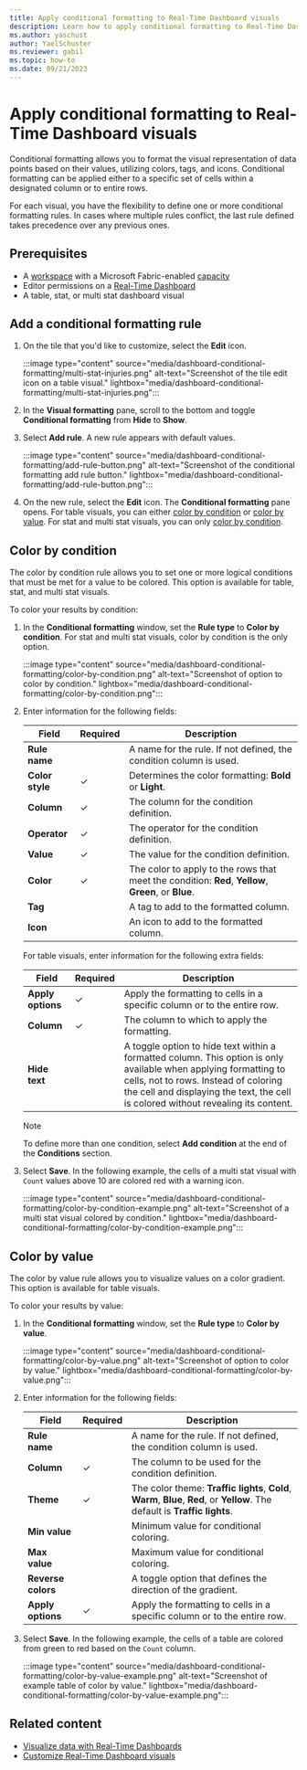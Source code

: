 ```yaml
---
title: Apply conditional formatting to Real-Time Dashboard visuals
description: Learn how to apply conditional formatting to Real-Time Dashboard visuals.
ms.author: yaschust
author: YaelSchuster
ms.reviewer: gabil
ms.topic: how-to
ms.date: 09/21/2023
---
```


# Apply conditional formatting to Real-Time Dashboard visuals

Conditional formatting allows you to format the visual representation of data points based on their values, utilizing colors, tags, and icons. Conditional formatting can be applied either to a specific set of cells within a designated column or to entire rows.

For each visual, you have the flexibility to define one or more conditional formatting rules. In cases where multiple rules conflict, the last rule defined takes precedence over any previous ones.

## Prerequisites

* A [workspace](../get-started/create-workspaces.md) with a Microsoft Fabric-enabled [capacity](../enterprise/licenses.md#capacity)
* Editor permissions on a [Real-Time Dashboard](real-time-dashboard.md)
* A table, stat, or multi stat dashboard visual

## Add a conditional formatting rule

1. On the tile that you'd like to customize, select the **Edit** icon.

    :::image type="content" source="media/dashboard-conditional-formatting/multi-stat-injuries.png" alt-text="Screenshot of the tile edit icon on a table visual." lightbox="media/dashboard-conditional-formatting/multi-stat-injuries.png":::

1. In the **Visual formatting** pane, scroll to the bottom and toggle **Conditional formatting** from **Hide** to **Show**.

1. Select **Add rule**. A new rule appears with default values.

    :::image type="content" source="media/dashboard-conditional-formatting/add-rule-button.png" alt-text="Screenshot of the conditional formatting add rule button." lightbox="media/dashboard-conditional-formatting/add-rule-button.png":::

1. On the new rule, select the **Edit** icon. The **Conditional formatting** pane opens. For table visuals, you can either [color by condition](#color-by-condition) or [color by value](#color-by-value). For stat and multi stat visuals, you can only [color by condition](#color-by-condition).

## Color by condition

The color by condition rule allows you to set one or more logical conditions that must be met for a value to be colored. This option is available for table, stat, and multi stat visuals.

To color your results by condition:

1. In the **Conditional formatting** window, set the **Rule type** to **Color by condition**. For stat and multi stat visuals, color by condition is the only option.

    :::image type="content" source="media/dashboard-conditional-formatting/color-by-condition.png" alt-text="Screenshot of option to color by condition." lightbox="media/dashboard-conditional-formatting/color-by-condition.png":::

1. Enter information for the following fields:

    | Field | Required | Description |
    |--|--|--|
    | **Rule name** |  | A name for the rule. If not defined, the condition column is used. |
    | **Color style** | &check; | Determines the color formatting: **Bold** or **Light**. |
    | **Column** | &check; | The column for the condition definition. |
    | **Operator** | &check; | The operator for the condition definition. |
    | **Value** | &check; | The value for the condition definition. |
    | **Color** | &check; | The color to apply to the rows that meet the condition: **Red**, **Yellow**, **Green**, or **Blue**. |
    | **Tag** |  | A tag to add to the formatted column. |
    | **Icon** |  | An icon to add to the formatted column. |

    For table visuals, enter information for the following extra fields:

    | Field | Required | Description |
    |--|--|--|
    | **Apply options** | &check; | Apply the formatting to cells in a specific column or to the entire row. |
    | **Column**| &check; | The column to which to apply the formatting.|
    | **Hide text** | | A toggle option to hide text within a formatted column. This option is only available when applying formatting to cells, not to rows. Instead of coloring the cell and displaying the text, the cell is colored without revealing its content.|

    > [!NOTE]
    > To define more than one condition, select **Add condition** at the end of the **Conditions** section.

1. Select **Save**. In the following example, the cells of a multi stat visual with `Count` values above 10 are colored red with a warning icon.

    :::image type="content" source="media/dashboard-conditional-formatting/color-by-condition-example.png" alt-text="Screenshot of a multi stat visual colored by condition." lightbox="media/dashboard-conditional-formatting/color-by-condition-example.png":::

## Color by value

The color by value rule allows you to visualize values on a color gradient. This option is available for table visuals.

To color your results by value:

1. In the **Conditional formatting** window, set the **Rule type** to **Color by value**.

    :::image type="content" source="media/dashboard-conditional-formatting/color-by-value.png" alt-text="Screenshot of option to color by value." lightbox="media/dashboard-conditional-formatting/color-by-value.png":::

1. Enter information for the following fields:
   
    | Field | Required | Description |
    |--|--|--|
    | **Rule name** |  | A name for the rule. If not defined, the condition column is used. |
    | **Column** | &check; | The column to be used for the condition definition. |
    | **Theme** | &check; | The color theme: **Traffic lights**, **Cold**, **Warm**, **Blue**, **Red**, or **Yellow**. The default is **Traffic lights**. |
    | **Min value** |  | Minimum value for conditional coloring. |
    | **Max value** |  | Maximum value for conditional coloring. |
    | **Reverse colors** |  | A toggle option that defines the direction of the gradient. |
    | **Apply options** | &check; | Apply the formatting to cells in a specific column or to the entire row. |

1. Select **Save**. In the following example, the cells of a table are colored from green to red based on the `Count` column.

    :::image type="content" source="media/dashboard-conditional-formatting/color-by-value-example.png" alt-text="Screenshot of example table of color by value." lightbox="media/dashboard-conditional-formatting/color-by-value-example.png":::

## Related content

* [Visualize data with Real-Time Dashboards](real-time-dashboard.md)
* [Customize Real-Time Dashboard visuals](customize-dashboard-visuals.md)
